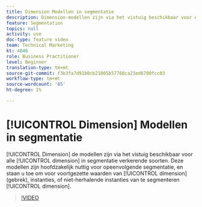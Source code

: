 ```yaml
---
title: Dimension Modellen in segmentatie
description: Dimension-modellen zijn via het vistuig beschikbaar voor elke segmentatiedimensie. Deze modellen zijn vooral nuttig voor opeenvolgende segmentatie, en staan u toe om voor voortgezette waarden van een afmeting (gebrek), instanties, of niet-herhalende instanties van een afmeting te segmenteren.
feature: Segmentation
topics: null
activity: use
doc-type: feature video
team: Technical Marketing
kt: 4846
role: Business Practitioner
level: Beginner
translation-type: tm+mt
source-git-commit: f3b3fa7d91b0cb21005b57768ca23ed6700fcc03
workflow-type: tm+mt
source-wordcount: '85'
ht-degree: 1%

---
```



# [!UICONTROL Dimension] Modellen in segmentatie

[!UICONTROL Dimension] de modellen zijn via het vistuig beschikbaar voor alle  [!UICONTROL dimension] in segmentatie verkerende soorten. Deze modellen zijn hoofdzakelijk nuttig voor opeenvolgende segmentatie, en staan u toe om voor voortgezette waarden van [!UICONTROL dimension] (gebrek), instanties, of niet-herhalende instanties van te segmenteren [!UICONTROL dimension].

>[!VIDEO](https://video.tv.adobe.com/v/32958/?quality=12)
